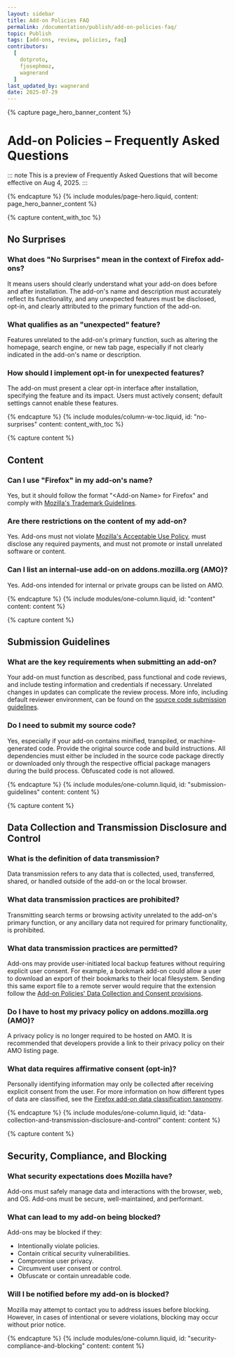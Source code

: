 ```yaml
---
layout: sidebar
title: Add-on Policies FAQ
permalink: /documentation/publish/add-on-policies-faq/
topic: Publish
tags: [add-ons, review, policies, faq]
contributors:
  [
    dotproto,
    fjosephmoz,
    wagnerand
  ]
last_updated_by: wagnerand
date: 2025-07-29
---
```


<!-- Page Hero Banner -->

{% capture page_hero_banner_content %}

# Add-on Policies – Frequently Asked Questions

::: note
This is a preview of Frequently Asked Questions that will become effective on Aug 4, 2025.
:::

{% endcapture %}
{% include modules/page-hero.liquid,
	content: page_hero_banner_content
%}

<!-- END: Page Hero Banner -->

<!-- Content with Table of Contents Module -->

{% capture content_with_toc %}

## No Surprises

### What does "No Surprises" mean in the context of Firefox add-ons?

It means users should clearly understand what your add-on does before and after installation. The add-on's name and description must accurately reflect its functionality, and any unexpected features must be disclosed, opt-in, and clearly attributed to the primary function of the add-on.

### What qualifies as an "unexpected" feature?

Features unrelated to the add-on's primary function, such as altering the homepage, search engine, or new tab page, especially if not clearly indicated in the add-on's name or description.

### How should I implement opt-in for unexpected features?

The add-on must present a clear opt-in interface after installation, specifying the feature and its impact. Users must actively consent; default settings cannot enable these features.

{% endcapture %}
{% include modules/column-w-toc.liquid,
  id: "no-surprises"
  content: content_with_toc
%}

<!-- END: Content with Table of Contents -->

<!-- Single Column Body Module -->

{% capture content %}

## Content

### Can I use "Firefox" in my add-on's name?

Yes, but it should follow the format "\<Add-on Name\> for Firefox" and comply with [Mozilla's Trademark Guidelines](https://www.mozilla.org/en-US/foundation/trademarks/policy/).

### Are there restrictions on the content of my add-on?

Yes. Add-ons must not violate [Mozilla's Acceptable Use Policy](https://www.mozilla.org/en-US/about/legal/acceptable-use/), must disclose any required payments, and must not promote or install unrelated software or content.

### Can I list an internal-use add-on on addons.mozilla.org (AMO)?

Yes. Add-ons intended for internal or private groups can be listed on AMO.

{% endcapture %}
{% include modules/one-column.liquid,
  id: "content"
  content: content
%}

<!-- END: Single Column Body Module -->

<!-- Single Column Body Module -->

{% capture content %}

## Submission Guidelines

### What are the key requirements when submitting an add-on?

Your add-on must function as described, pass functional and code reviews, and include testing information and credentials if necessary. Unrelated changes in updates can complicate the review process. More info, including default reviewer environment, can be found on the [source code submission guidelines](/documentation/publish/source-code-submission/).

### Do I need to submit my source code?

Yes, especially if your add-on contains minified, transpiled, or machine-generated code. Provide the original source code and build instructions. All dependencies must either be included in the source code package directly or downloaded only through the respective official package managers during the build process. Obfuscated code is not allowed.

{% endcapture %}
{% include modules/one-column.liquid,
  id: "submission-guidelines"
  content: content
%}

<!-- END: Single Column Body Module -->

<!-- Single Column Body Module -->

{% capture content %}

## Data Collection and Transmission Disclosure and Control

### What is the definition of data transmission?

Data transmission refers to any data that is collected, used, transferred, shared, or handled outside of the add-on or the local browser.

### What data transmission practices are prohibited?

Transmitting search terms or browsing activity unrelated to the add-on's primary function, or any ancillary data not required for primary functionality, is prohibited.

### What data transmission practices are permitted?

Add-ons may provide user-initiated local backup features without requiring explicit user consent. For example, a bookmark add-on could allow a user to download an export of their bookmarks to their local filesystem. Sending this same export file to a remote server would require that the extension follow the [Add-on Policies' Data Collection and Consent provisions](/documentation/publish/add-on-policies-preview-2025-08/#data-collection-and-transmission-disclosure-and-control). 

### Do I have to host my privacy policy on addons.mozilla.org (AMO)?

A privacy policy is no longer required to be hosted on AMO. It is recommended that developers provide a link to their privacy policy on their AMO listing page.

### What data requires affirmative consent (opt-in)?

Personally identifying information may only be collected after receiving explicit consent from the user. For more information on how different types of data are classified, see the [Firefox add-on data classification taxonomy](/documentation/develop/firefox-builtin-data-consent/#taxonomy).

{% endcapture %}
{% include modules/one-column.liquid,
  id: "data-collection-and-transmission-disclosure-and-control"
  content: content
%}

<!-- END: Single Column Body Module -->

<!-- Single Column Body Module -->

{% capture content %}

## Security, Compliance, and Blocking

### What security expectations does Mozilla have?

Add-ons must safely manage data and interactions with the browser, web, and OS. Add-ons must be secure, well-maintained, and performant.

### What can lead to my add-on being blocked?

Add-ons may be blocked if they:

* Intentionally violate policies.
* Contain critical security vulnerabilities.
* Compromise user privacy.
* Circumvent user consent or control.
* Obfuscate or contain unreadable code.

### Will I be notified before my add-on is blocked?

Mozilla may attempt to contact you to address issues before blocking. However, in cases of intentional or severe violations, blocking may occur without prior notice.

{% endcapture %}
{% include modules/one-column.liquid,
  id: "security-compliance-and-blocking"
  content: content
%}

<!-- END: Single Column Body Module -->
